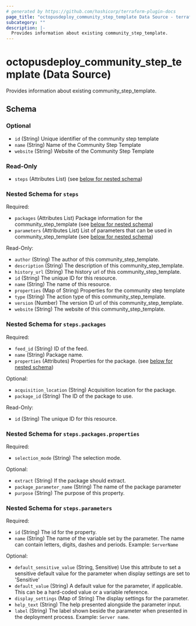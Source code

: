 ```yaml
---
# generated by https://github.com/hashicorp/terraform-plugin-docs
page_title: "octopusdeploy_community_step_template Data Source - terraform-provider-octopusdeploy"
subcategory: ""
description: |-
  Provides information about existing community_step_template.
---
```


# octopusdeploy_community_step_template (Data Source)

Provides information about existing community_step_template.



<!-- schema generated by tfplugindocs -->
## Schema

### Optional

- `id` (String) Unique identifier of the community step template
- `name` (String) Name of the Community Step Template
- `website` (String) Website of the Community Step Template

### Read-Only

- `steps` (Attributes List) (see [below for nested schema](#nestedatt--steps))

<a id="nestedatt--steps"></a>
### Nested Schema for `steps`

Required:

- `packages` (Attributes List) Package information for the community_step_template (see [below for nested schema](#nestedatt--steps--packages))
- `parameters` (Attributes List) List of parameters that can be used in community_step_template (see [below for nested schema](#nestedatt--steps--parameters))

Read-Only:

- `author` (String) The author of this community_step_template.
- `description` (String) The description of this community_step_template.
- `history_url` (String) The history url of this community_step_template.
- `id` (String) The unique ID for this resource.
- `name` (String) The name of this resource.
- `properties` (Map of String) Properties for the community step template
- `type` (String) The action type of this community_step_template.
- `version` (Number) The version ID url of this community_step_template.
- `website` (String) The website of this community_step_template.

<a id="nestedatt--steps--packages"></a>
### Nested Schema for `steps.packages`

Required:

- `feed_id` (String) ID of the feed.
- `name` (String) Package name.
- `properties` (Attributes) Properties for the package. (see [below for nested schema](#nestedatt--steps--packages--properties))

Optional:

- `acquisition_location` (String) Acquisition location for the package.
- `package_id` (String) The ID of the package to use.

Read-Only:

- `id` (String) The unique ID for this resource.

<a id="nestedatt--steps--packages--properties"></a>
### Nested Schema for `steps.packages.properties`

Required:

- `selection_mode` (String) The selection mode.

Optional:

- `extract` (String) If the package should extract.
- `package_parameter_name` (String) The name of the package parameter
- `purpose` (String) The purpose of this property.



<a id="nestedatt--steps--parameters"></a>
### Nested Schema for `steps.parameters`

Required:

- `id` (String) The id for the property.
- `name` (String) The name of the variable set by the parameter. The name can contain letters, digits, dashes and periods. Example: `ServerName`

Optional:

- `default_sensitive_value` (String, Sensitive) Use this attribute to set a sensitive default value for the parameter when display settings are set to 'Sensitive'
- `default_value` (String) A default value for the parameter, if applicable. This can be a hard-coded value or a variable reference.
- `display_settings` (Map of String) The display settings for the parameter.
- `help_text` (String) The help presented alongside the parameter input.
- `label` (String) The label shown beside the parameter when presented in the deployment process. Example: `Server name`.

